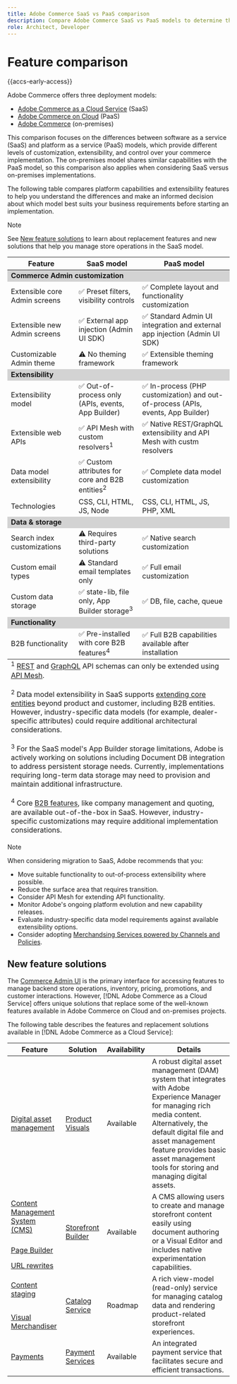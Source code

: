 ```yaml
---
title: Adobe Commerce SaaS vs PaaS comparison
description: Compare Adobe Commerce SaaS vs PaaS models to determine the best implementation approach for your business needs.
role: Architect, Developer
---
```


# Feature comparison

{{accs-early-access}}

Adobe Commerce offers three deployment models:

- [Adobe Commerce as a Cloud Service](overview.md) (SaaS)
- [Adobe Commerce on Cloud](https://experienceleague.adobe.com/en/docs/commerce-on-cloud/user-guide/overview) (PaaS)
- [Adobe Commerce](https://experienceleague.adobe.com/en/docs/commerce-operations/installation-guide/overview) (on-premises)

This comparison focuses on the differences between software as a service (SaaS) and platform as a service (PaaS) models, which provide different levels of customization, extensibility, and control over your commerce implementation. The on-premises model shares similar capabilities with the PaaS model, so this comparison also applies when considering SaaS versus on-premises implementations.

The following table compares platform capabilities and extensibility features to help you understand the differences and make an informed decision about which model best suits your business requirements before starting an implementation.

>[!NOTE]
>
>See [New feature solutions](#new-feature-solutions) to learn about replacement features and new solutions that help you manage store operations in the SaaS model.

<table>
    <thead>
        <tr>
            <th>Feature</th>
            <th>SaaS model</th>
            <th>PaaS model</th>
        </tr>
    </thead>
    <tbody>
        <tr>
            <td colspan="3" style="background:lightgray;"><strong>Commerce Admin customization</strong></td>
        </tr>
        <tr>
            <td>Extensible core Admin screens</td>
            <td>✅ Preset filters, visibility controls</td>
            <td>✅ Complete layout and functionality customization</td>
        </tr>
        <tr>
            <td>Extensible new Admin screens</td>
            <td>✅ External app injection (Admin UI SDK)</td>
            <td>✅ Standard Admin UI integration and external app injection (Admin UI SDK)</td>
        </tr>
        <tr>
            <td>Customizable Admin theme</td>
            <td>⚠️ No theming framework</td>
            <td>✅ Extensible theming framework</td>
        </tr>
        <tr>
            <td colspan="3" style="background:lightgray;"><strong>Extensibility</strong></td>
        </tr>
        <tr>
            <td>Extensibility model</td>
            <td>✅ Out-of-process only (APIs, events, App Builder)</td>
            <td>✅ In-process (PHP customization) and out-of-process (APIs, events, App Builder)</td>
        </tr>
        <tr>
            <td>Extensible web APIs</td>
            <td>✅ API Mesh with custom resolvers<sup>1</sup></td>
            <td>✅ Native REST/GraphQL extensibility and API Mesh with custm resolvers</td>
        </tr>
        <tr>
            <td>Data model extensibility</td>
            <td>✅ Custom attributes for core and B2B entities<sup>2</sup></td>
            <td>✅ Complete data model customization</td>
        </tr>
        <tr>
            <td>Technologies</td>
            <td>CSS, CLI, HTML, JS, Node</td>
            <td>CSS, CLI, HTML, JS, PHP, XML</td>
        </tr>
        <tr>
            <td colspan="3" style="background:lightgray;"><strong>Data & storage</strong></td>
        </tr>
        <tr>
            <td>Search index customizations</td>
            <td>⚠️ Requires third-party solutions</td>
            <td>✅ Native search customization</td>
        </tr>
        <tr>
            <td>Custom email types</td>
            <td>⚠️ Standard email templates only</td>
            <td>✅ Full email customization</td>
        </tr>
        <tr>
            <td>Custom data storage</td>
            <td>✅ state-lib, file only, App Builder storage<sup>3</sup></td>
            <td>✅ DB, file, cache, queue</td>
        </tr>
        <tr>
            <td colspan="3" style="background:lightgray;"><strong>Functionality</strong></td>
        </tr>
        <tr>
            <td>B2B functionality</td>
            <td>✅ Pre-installed with core B2B features<sup>4</sup></td>
            <td>✅ Full B2B capabilities available after installation</td>
        </tr>
    </tbody>
    <tfoot>
        <tr>
            <td colspan="3">
                <sup>1</sup> <a href="https://developer.adobe.com/commerce/services/reference/cloud/rest/">REST</a> and <a href="https://developer.adobe.com/commerce/services/reference/cloud/graphql/">GraphQL</a> API schemas can only be extended using <a href="https://developer.adobe.com/graphql-mesh-gateway/">API Mesh</a>.
                <br><br>
                <sup>2</sup> Data model extensibility in SaaS supports <a href="https://developer.adobe.com/commerce/services/cloud/guides/custom-attributes/">extending core entities</a> beyond product and customer, including B2B entities. However, industry-specific data models (for example, dealer-specific attributes) could require additional architectural considerations.
                <br><br>
                <sup>3</sup> For the SaaS model's App Builder storage limitations, Adobe is actively working on solutions including Document DB integration to address persistent storage needs. Currently, implementations requiring long-term data storage may need to provision and maintain additional infrastructure.
                <br><br>
                <sup>4</sup> Core <a href="https://experienceleague.adobe.com/en/docs/commerce-admin/b2b/guide-overview">B2B features</a>, like company management and quoting, are available out-of-the-box in SaaS. However, industry-specific customizations may require additional implementation considerations.
            </td>
        </tr>
    </tfoot>
</table>

>[!NOTE]
>
>When considering migration to SaaS, Adobe recommends that you:
>
>- Move suitable functionality to out-of-process extensibility where possible.
>- Reduce the surface area that requires transition.
>- Consider API Mesh for extending API functionality.
>- Monitor Adobe's ongoing platform evolution and new capability releases.
>- Evaluate industry-specific data model requirements against available extensibility options.
>- Consider adopting [Merchandsing Services powered by Channels and Policies](../optimizer/catalog/overview.md).

## New feature solutions

The [Commerce Admin UI](https://experienceleague.adobe.com/en/docs/commerce-admin/systems/guide-overview) is the primary interface for accessing features to manage backend store operations, inventory, pricing, promotions, and customer interactions. However, [!DNL Adobe Commerce as a Cloud Service] offers unique solutions that replace some of the well-known features available in Adobe Commerce on Cloud and on-premises projects.

The following table describes the features and replacement solutions available in [!DNL Adobe Commerce as a Cloud Service]:

<table>
    <thead>
        <tr>
            <th>Feature</th>
            <th>Solution</th>
            <th>Availability</th>
            <th>Details</th>
        </tr>
    </thead>
    <tbody>
        <tr>
            <td><a href="https://experienceleague.adobe.com/en/docs/commerce-admin/content-design/wysiwyg/gallery/media-gallery-asset-management">Digital asset management</a></td>
            <td><a href="https://experienceleague.adobe.com/en/docs/commerce-admin/content-design/aem-asset-management/aem-assets-integration">Product Visuals</a></td>
            <td>Available</td>
            <td>A robust digital asset management (DAM) system that integrates with Adobe Experience Manager for managing rich media content. Alternatively, the default digital file and asset management feature provides basic asset management tools for storing and managing digital assets.</td>
        </tr>
        <tr>
            <td><a href="https://experienceleague.adobe.com/en/docs/commerce-admin/content-design/guide-overview">Content Management System (CMS)</a></td>
            <td rowspan="3"><a href="https://experienceleague.adobe.com/developer/commerce/storefront/merchants/get-started/">Storefront Builder</a></td>
            <td rowspan="3">Available</td>
            <td rowspan="3">A CMS allowing users to create and manage storefront content easily using document authoring or a Visual Editor and includes native experimentation capabilities.</td>
        </tr>
        <tr>
            <td><a href="https://experienceleague.adobe.com/en/docs/commerce-admin/page-builder/guide-overview">Page Builder</a></td>
        </tr>
        <tr>
            <td><a href="https://experienceleague.adobe.com/en/docs/commerce-admin/marketing/seo/url-rewrites/url-rewrite">URL rewrites</a></td>
        </tr>
        <tr>
            <td><a href="https://experienceleague.adobe.com/en/docs/commerce-admin/content-design/staging/content-staging">Content staging</a></td>
            <td rowspan="2"><a href="../catalog-service/overview.md">Catalog Service</a></td>
            <td rowspan="2">Roadmap</td>
            <td rowspan="2">A rich view-model (read-only) service for managing catalog data and rendering product-related storefront experiences.</td>
        </tr>
        <tr>
            <td><a href="https://experienceleague.adobe.com/en/docs/commerce-admin/marketing/merchandising/visual-merch/visual-merchandiser">Visual Merchandiser</a></td>
        </tr>
        <tr>
            <td><a href="https://experienceleague.adobe.com/en/docs/commerce-admin/stores-sales/payments/payments">Payments</a></td>
            <td><a href="../payment-services/guide-overview.md">Payment Services</a></td>
            <td>Available</td>
            <td>An integrated payment service that facilitates secure and efficient transactions.</td>
        </tr>
    </tbody>
</table>
